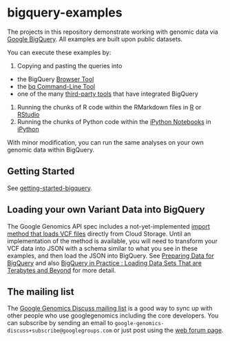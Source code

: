 bigquery-examples
=================

The projects in this repository demonstrate working with genomic data via [Google BigQuery](https://developers.google.com/bigquery/).  All examples are built upon public datasets.

You can execute these examples by:
 1. Copying and pasting the queries into 
   * the BigQuery [Browser Tool](https://bigquery.cloud.google.com)
   * the [bq Command-Line Tool](https://developers.google.com/bigquery/bq-command-line-tool)
   * one of the many [third-party tools](https://developers.google.com/bigquery/third-party-tools) that have integrated BigQuery
 1. Running the chunks of R code within the RMarkdown files in [R](http://www.r-project.org/) or [RStudio](http://www.rstudio.com/)
 1. Running the chunks of Python code within the [iPython Notebooks](http://ipython.org/notebook.html) in [iPython](http://ipython.org/)
 
With minor modification, you can run the same analyses on your own genomic data within BigQuery.

Getting Started
-----------------
See [getting-started-bigquery](https://github.com/googlegenomics/getting-started-bigquery).

Loading your own Variant Data into BigQuery
-------------------------------------------

The Google Genomics API spec includes a not-yet-implemented [import method that loads VCF files](https://developers.google.com/genomics/v1beta/reference/variants/import) directly from Cloud Storage. Until an implementation of the method is available, you will need to transform your VCF data into JSON with a schema similar to what you see in these examples, and then load the JSON into BigQuery.  See [Preparing Data for BigQuery](https://developers.google.com/bigquery/preparing-data-for-bigquery) and also [BigQuery in Practice : Loading Data Sets That are Terabytes and Beyond](https://cloud.google.com/developers/articles/bigquery-in-practice) for more detail.

The mailing list
----------------

The [Google Genomics Discuss mailing list](https://groups.google.com/forum/#!forum/google-genomics-discuss) is a good
way to sync up with other people who use googlegenomics including the core developers. You can subscribe
by sending an email to ``google-genomics-discuss+subscribe@googlegroups.com`` or just post using
the [web forum page](https://groups.google.com/forum/#!forum/google-genomics-discuss).
